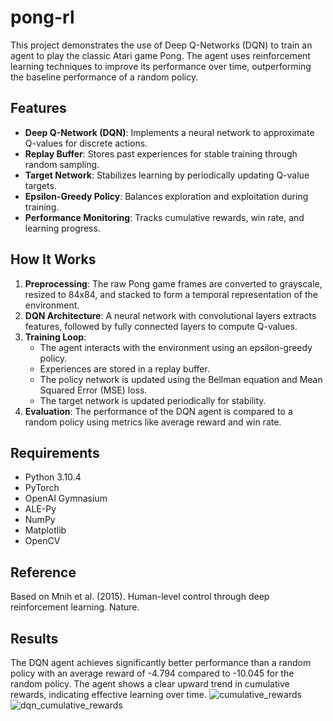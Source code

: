 # pong-rl

This project demonstrates the use of Deep Q-Networks (DQN) to train an agent to play the classic Atari game Pong. The agent uses reinforcement learning techniques to improve its performance over time, outperforming the baseline performance of a random policy.

## Features
- **Deep Q-Network (DQN)**: Implements a neural network to approximate Q-values for discrete actions.
- **Replay Buffer**: Stores past experiences for stable training through random sampling.
- **Target Network**: Stabilizes learning by periodically updating Q-value targets.
- **Epsilon-Greedy Policy**: Balances exploration and exploitation during training.
- **Performance Monitoring**: Tracks cumulative rewards, win rate, and learning progress.

## How It Works
1. **Preprocessing**: The raw Pong game frames are converted to grayscale, resized to 84x84, and stacked to form a temporal representation of the environment.
2. **DQN Architecture**: A neural network with convolutional layers extracts features, followed by fully connected layers to compute Q-values.
3. **Training Loop**:
   - The agent interacts with the environment using an epsilon-greedy policy.
   - Experiences are stored in a replay buffer.
   - The policy network is updated using the Bellman equation and Mean Squared Error (MSE) loss.
   - The target network is updated periodically for stability.
4. **Evaluation**: The performance of the DQN agent is compared to a random policy using metrics like average reward and win rate.

## Requirements
- Python 3.10.4 
- PyTorch
- OpenAI Gymnasium
- ALE-Py
- NumPy
- Matplotlib
- OpenCV

## Reference
Based on Mnih et al. (2015). Human-level control through deep reinforcement learning. Nature.

## Results
The DQN agent achieves significantly better performance than a random policy with an average reward of -4.794 compared to -10.045 for the random policy.
The agent shows a clear upward trend in cumulative rewards, indicating effective learning over time.
![cumulative_rewards](https://github.com/user-attachments/assets/7345bf5f-43b2-41d7-9f37-82118d49111f)
![dqn_cumulative_rewards](https://github.com/user-attachments/assets/af14be79-09a9-4522-8433-6b1b6dcc1583)




